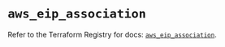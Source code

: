 # `aws_eip_association`

Refer to the Terraform Registry for docs: [`aws_eip_association`](https://registry.terraform.io/providers/hashicorp/aws/4.54.0/docs/resources/eip_association).
